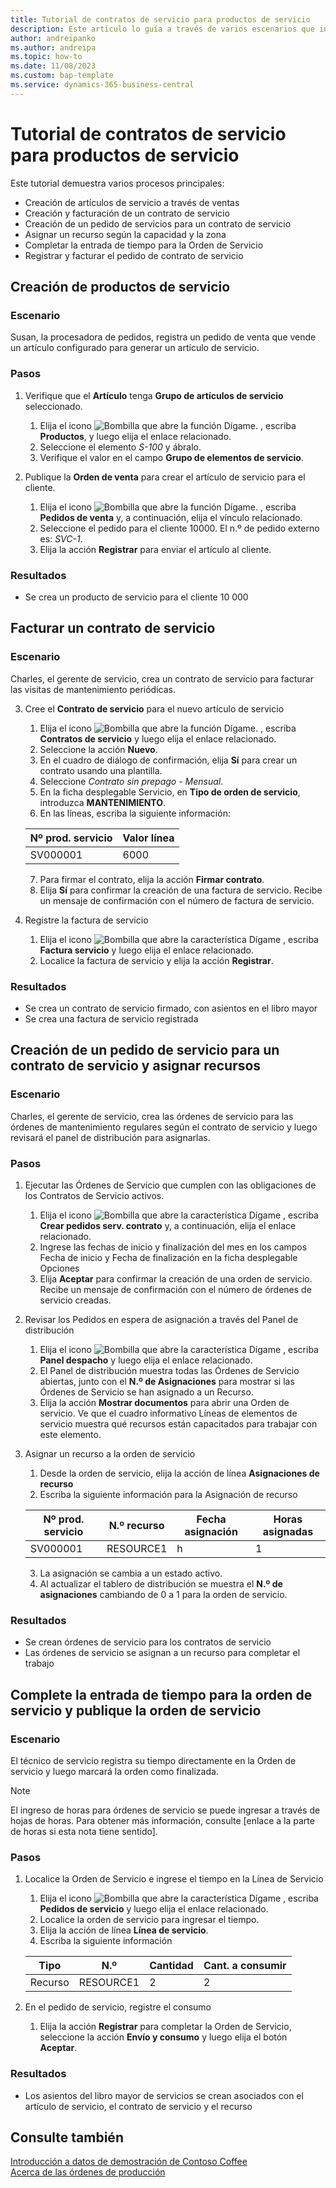 ```yaml
---
title: Tutorial de contratos de servicio para productos de servicio
description: Este artículo lo guía a través de varios escenarios que involucran contratos y artículos de servicio.
author: andreipanko
ms.author: andreipa
ms.topic: how-to
ms.date: 11/08/2023
ms.custom: bap-template
ms.service: dynamics-365-business-central
---
```


# Tutorial de contratos de servicio para productos de servicio

Este tutorial demuestra varios procesos principales:

- Creación de artículos de servicio a través de ventas
- Creación y facturación de un contrato de servicio
- Creación de un pedido de servicios para un contrato de servicio
- Asignar un recurso según la capacidad y la zona
- Completar la entrada de tiempo para la Orden de Servicio
- Registrar y facturar el pedido de contrato de servicio

## Creación de productos de servicio

### Escenario  

Susan, la procesadora de pedidos, registra un pedido de venta que vende un artículo configurado para generar un artículo de servicio.  

### Pasos

1. Verifique que el **Artículo** tenga **Grupo de artículos de servicio** seleccionado.
   
    1. Elija el icono ![Bombilla que abre la función Dígame.](../../media/ui-search/search_small.png "Dígame qué desea hacer") , escriba **Productos**, y luego elija el enlace relacionado.  
    2. Seleccione el elemento *S-100* y ábralo.
    3. Verifique el valor en el campo **Grupo de elementos de servicio**.
       
2. Publique la **Orden de venta** para crear el artículo de servicio para el cliente.  

    1. Elija el icono ![Bombilla que abre la función Dígame.](../../media/ui-search/search_small.png "Dígame qué desea hacer") , escriba **Pedidos de venta** y, a continuación, elija el vínculo relacionado.  
    2. Seleccione el pedido para el cliente 10000. El n.º de pedido externo es: *SVC-1*.
    3. Elija la acción **Registrar** para enviar el artículo al cliente.

### Resultados

- Se crea un producto de servicio para el cliente 10 000

##  Facturar un contrato de servicio

### Escenario

Charles, el gerente de servicio, crea un contrato de servicio para facturar las visitas de mantenimiento periódicas.

3. Cree el **Contrato de servicio** para el nuevo artículo de servicio
    1. Elija el icono ![Bombilla que abre la función Dígame.](../../media/ui-search/search_small.png "Dígame qué desea hacer") , escriba **Contratos de servicio** y luego elija el enlace relacionado.
    2. Seleccione la acción **Nuevo**.  
    3. En el cuadro de diálogo de confirmación, elija **Sí** para crear un contrato usando una plantilla. 
    4. Seleccione *Contrato sin prepago - Mensual*.
    5. En la ficha desplegable Servicio, en **Tipo de orden de servicio**, introduzca **MANTENIMIENTO**.
    6. En las líneas, escriba la siguiente información:

    |Nº prod. servicio|Valor línea|  
    |----------------|----------|  
    |SV000001|6000|

    7. Para firmar el contrato, elija la acción **Firmar contrato**.
    8. Elija **Sí** para confirmar la creación de una factura de servicio. Recibe un mensaje de confirmación con el número de factura de servicio.

3. Registre la factura de servicio
   1. Elija el icono ![Bombilla que abre la característica Dígame](../../media/ui-search/search_small.png "Dígame qué desea hacer") , escriba **Factura servicio** y luego elija el enlace relacionado.
   2. Localice la factura de servicio y elija la acción **Registrar**.

### Resultados

- Se crea un contrato de servicio firmado, con asientos en el libro mayor
- Se crea una factura de servicio registrada

## Creación de un pedido de servicio para un contrato de servicio y asignar recursos

### Escenario  

Charles, el gerente de servicio, crea las órdenes de servicio para las órdenes de mantenimiento regulares según el contrato de servicio y luego revisará el panel de distribución para asignarlas.

### Pasos

1. Ejecutar las Órdenes de Servicio que cumplen con las obligaciones de los Contratos de Servicio activos.
   1. Elija el icono ![Bombilla que abre la característica Dígame](../../media/ui-search/search_small.png "Dígame qué desea hacer") , escriba **Crear pedidos serv. contrato** y, a continuación, elija el enlace relacionado.
   2. Ingrese las fechas de inicio y finalización del mes en los campos Fecha de inicio y Fecha de finalización en la ficha desplegable Opciones
   3. Elija **Aceptar** para confirmar la creación de una orden de servicio. Recibe un mensaje de confirmación con el número de órdenes de servicio creadas.

2. Revisar los Pedidos en espera de asignación a través del Panel de distribución
   1. Elija el icono ![Bombilla que abre la característica Dígame](../../media/ui-search/search_small.png "Dígame qué desea hacer") , escriba **Panel despacho** y luego elija el enlace relacionado.
   2. El Panel de distribución muestra todas las Órdenes de Servicio abiertas, junto con el **N.º de Asignaciones** para mostrar si las Órdenes de Servicio se han asignado a un Recurso.
   3. Elija la acción **Mostrar documentos** para abrir una Orden de servicio.  Ve que el cuadro informativo Líneas de elementos de servicio muestra qué recursos están capacitados para trabajar con este elemento.

3. Asignar un recurso a la orden de servicio
   1. Desde la orden de servicio, elija la acción de línea **Asignaciones de recurso**
   2. Escriba la siguiente información para la Asignación de recurso

    |Nº prod. servicio|N.º recurso|Fecha asignación|Horas asignadas|
    |----------------|------------|---------------|---------------|  
    |SV000001|RESOURCE1|h|1|

    3. La asignación se cambia a un estado activo.
    4. Al actualizar el tablero de distribución se muestra el **N.º de asignaciones** cambiando de 0 a 1 para la orden de servicio.

### Resultados

- Se crean órdenes de servicio para los contratos de servicio
- Las órdenes de servicio se asignan a un recurso para completar el trabajo

## Complete la entrada de tiempo para la orden de servicio y publique la orden de servicio

### Escenario  

El técnico de servicio registra su tiempo directamente en la Orden de servicio y luego marcará la orden como finalizada.

> [!NOTE]
> El ingreso de horas para órdenes de servicio se puede ingresar a través de hojas de horas. Para obtener más información, consulte [enlace a la parte de horas si esta nota tiene sentido].

### Pasos

1. Localice la Orden de Servicio e ingrese el tiempo en la Línea de Servicio
   1. Elija el icono ![Bombilla que abre la característica Dígame](../../media/ui-search/search_small.png "Dígame qué desea hacer") , escriba **Pedidos de servicio** y luego elija el enlace relacionado.
   2. Localice la orden de servicio para ingresar el tiempo.
   3. Elija la acción de línea **Línea de servicio**.
   4. Escriba la siguiente información

    |Tipo|N.º|Cantidad|Cant. a consumir|
    |----|---|--------|--------|   
    |Recurso|RESOURCE1|2|2|

2. En el pedido de servicio, registre el consumo
   1. Elija la acción **Registrar** para completar la Orden de Servicio, seleccione la acción **Envío y consumo** y luego elija el botón **Aceptar**.

### Resultados

- Los asientos del libro mayor de servicios se crean asociados con el artículo de servicio, el contrato de servicio y el recurso

## Consulte también

[Introducción a datos de demostración de Contoso Coffee](../../contoso-coffee/contoso-coffee-intro.md)  
[Acerca de las órdenes de producción](../../production-about-production-orders.md)